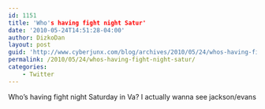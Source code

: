 ```yaml
---
id: 1151
title: 'Who's having fight night Satur'
date: '2010-05-24T14:51:28-04:00'
author: DizkoDan
layout: post
guid: 'http://www.cyberjunx.com/blog/archives/2010/05/24/whos-having-fight-night-satur/'
permalink: /2010/05/24/whos-having-fight-night-satur/
categories:
    - Twitter
---
```


Who’s having fight night Saturday in Va? I actually wanna see jackson/evans